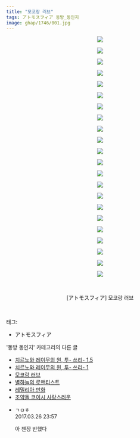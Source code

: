 ```yaml
---
title: "모코랑 러브"
tags: アトモスフィア 동방_동인지
image: ghap/1746/001.jpg
---
```

<div class="article">
<p style="text-align: center; clear: none; float: none;"><img src="{{ site.nasurl }}/ghap/1746/001.jpg"/></p>
<p style="text-align: center; clear: none; float: none;"><img src="{{ site.nasurl }}/ghap/1746/002.jpg"/></p>
<p style="text-align: center; clear: none; float: none;"><img src="{{ site.nasurl }}/ghap/1746/003.jpg"/></p>
<p style="text-align: center; clear: none; float: none;"><img src="{{ site.nasurl }}/ghap/1746/004.jpg"/></p>
<p style="text-align: center; clear: none; float: none;"><img src="{{ site.nasurl }}/ghap/1746/005.jpg"/></p>
<p style="text-align: center; clear: none; float: none;"><img src="{{ site.nasurl }}/ghap/1746/006.jpg"/></p>
<p style="text-align: center; clear: none; float: none;"><img src="{{ site.nasurl }}/ghap/1746/007.jpg"/></p>
<p style="text-align: center; clear: none; float: none;"><img src="{{ site.nasurl }}/ghap/1746/008.jpg"/></p>
<p style="text-align: center; clear: none; float: none;"><img src="{{ site.nasurl }}/ghap/1746/009.jpg"/></p>
<p style="text-align: center; clear: none; float: none;"><img src="{{ site.nasurl }}/ghap/1746/010.jpg"/></p>
<p style="text-align: center; clear: none; float: none;"><img src="{{ site.nasurl }}/ghap/1746/011.jpg"/></p>
<p style="text-align: center; clear: none; float: none;"><img src="{{ site.nasurl }}/ghap/1746/012.jpg"/></p>
<p style="text-align: center; clear: none; float: none;"><img src="{{ site.nasurl }}/ghap/1746/013.jpg"/></p>
<p style="text-align: center; clear: none; float: none;"><img src="{{ site.nasurl }}/ghap/1746/014.jpg"/></p>
<p style="text-align: center; clear: none; float: none;"><img src="{{ site.nasurl }}/ghap/1746/015.jpg"/></p>
<p style="text-align: center; clear: none; float: none;"><img src="{{ site.nasurl }}/ghap/1746/016.jpg"/></p>
<p style="text-align: center; clear: none; float: none;"><img src="{{ site.nasurl }}/ghap/1746/017.jpg"/></p>
<p style="text-align: center; clear: none; float: none;"><img src="{{ site.nasurl }}/ghap/1746/018.jpg"/></p>
<p style="text-align: center; clear: none; float: none;"><img src="{{ site.nasurl }}/ghap/1746/019.jpg"/></p>
<p style="text-align: center; clear: none; float: none;"><img src="{{ site.nasurl }}/ghap/1746/020.jpg"/></p>
<p style="text-align: center; clear: none; float: none;"><img src="{{ site.nasurl }}/ghap/1746/021.jpg"/></p>
<p style="text-align: center; clear: none; float: none;"><img src="{{ site.nasurl }}/ghap/1746/022.jpg"/></p>
<p style="text-align: center; clear: none; float: none;"><br/></p>
<p style="text-align: center; clear: none; float: none;">[アトモスフィア] 모코랑 러브</p>
<p><br/></p>
</div><div class="tagTrail">
<p>태그: </p>
<ul>
<li>アトモスフィア</li>
</ul>
</div><div class="another">
<p>'동방 동인지' 카테고리의 다른 글</p>
<ul>
<li><a href="/2016-08-21-ghap_1749">치르노와 레이무의 원, 투- 쓰리- 1.5</a></li>
<li><a href="/2016-08-21-ghap_1748">치르노와 레이무의 원, 투- 쓰리- 1</a></li>
<li><a href="/2016-08-21-ghap_1746">모코랑 러브</a></li>
<li><a href="/2016-08-21-ghap_1744">별하늘의 로맨티스트</a></li>
<li><a href="/2016-08-21-ghap_1742">레밀리아 만화</a></li>
<li><a href="/2016-08-21-ghap_1741">조약돌 코이시 사랑스러운</a></li>
</ul>
</div><div class="cb_module cb_fluid">
<div class="cb_wrt cb_profile">
<div class="comment">
<ul>
<li class="cb_thumb_off" id="comment14949897">
<div class="cb_comment_area">
<div class="cb_info_area">
<div class="cb_section">
<span class="cb_nick_name">ㄱㅁㅎ</span>
</div>
<div class="cb_section">
<span class="cb_date">2017.03.26 23:57 </span>
</div>
</div>
<div class="cb_dsc_comment">
<p class="cb_dsc">
											아 젠장 반했다
										</p>
</div>
</div></li>
</ul>
</div>
</div><!-- commentList close -->
</div>
<br/>
<p id="refer"></p>
<br/>
